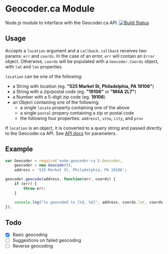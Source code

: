 Geocoder.ca Module
===========================

Node.js module to interface with the Geocoder.ca API.
[![Build Status](https://travis-ci.org/inxilpro/node-geocoder-ca.png)](https://travis-ci.org/inxilpro/node-geocoder-ca)

Usage
---------------------------

Accepts a `location` argument and a `callback`.  `callback` receives
two params: `err` and `coords`.  In the case of an error, `err` will
contain an `Error` object.  Otherwise, `coords` will be populated with
a `Geocoder.Coords` object, with `lat` and `lon` properties.

`location` can be one of the following:

 - a String with location (eg. __"525 Market St, Philadelphia, PA 19106"__)
 - a String with a zip/postal code (eg. __"19106"__ or __"M4A 2L7"__)
 - a Number with a 5-digit zip code (eg. __19106__)
 - an Object containing one of the following:
    - a single `locate` property containing one of the above
    - a single `postal` propery containing a zip or postal code
    - the following four properties: `addresst`, `stno`, `city`, and `prov`

If `location` is an object, it is converted to a query string and passed directly
to the Geocoder.ca API.  See [API docs](http://geocoder.ca/?premium_api=1) for parameters.

Example
---------------------------

```javascript
var Geocoder = require('node-geocoder-ca').Geocoder,
	geocoder = new Geocoder(),
	address = '525 Market St, Philadelphia, PA 19106';

geocoder.geocode(address, function(err, coords) {
	if (err) {
		throw err;
	}

	console.log("%s geocoded to [%d, %d]", address, coords.lat, coords.lon);
});
```

Todo
---------------------------
 - [x] Basic geocoding
 - [ ] Suggestions on failed geocoding
 - [ ] Reverse geocoding